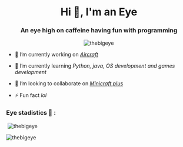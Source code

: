 <h1 align="center">Hi 👋, I'm an Eye</h1>
<h3 align="center">An eye high on caffeine having fun with programming</h3>

<p align="center"> <img src="https://komarev.com/ghpvc/?username=thebigeye&label=Profile%20views&color=0e75b6&style=flat" alt="thebigeye" /> </p>

- 🔭 I’m currently working on *[Aircraft](https://github.com/TheBigEye/Aircraft-mod)*

- 🌱 I’m currently learning *Python, java, OS development and games development*

- 👯 I’m looking to collaborate on *[Minicraft plus](https://github.com/chrisj42/minicraft-plus-revived)*

- ⚡ Fun fact *lol*

<h3 align="left">Eye stadistics 👀 :</h3>
<p align="left">
</p>

<p>&nbsp;<img align="center" src="https://github-readme-stats.vercel.app/api?username=thebigeye&show_icons=true&locale=en" alt="thebigeye" /></p>
<p><img align="center" src="https://github-readme-stats.vercel.app/api/top-langs?username=thebigeye&show_icons=true&locale=en" alt="thebigeye" /></p>




